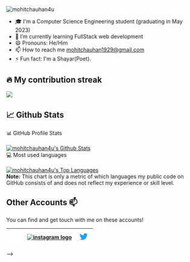 <!--
        // add image here in future
<p align="center">
  <img src="https://github.com/thompsonemerson/thompsonemerson/raw/master/cover-thompson.png" height="200"/>
</p>
<hr>
-->
<!-- <h1 align="center">Hi <img src="https://raw.githubusercontent.com/ABSphreak/ABSphreak/master/gifs/Hi.gif" width="30px">, I'm Mohit Chauhan- aka Chauhan<img src="https://emojis.slackmojis.com/emojis/images/1531849430/4246/blob-sunglasses.gif?1531849430" width="28"/></h1>
 -->
<p align="left"> <img src="https://komarev.com/ghpvc/?username=mohitchauhan4u&label=Profile%20views&color=0e75b6&style=flat" alt="mohitchauhan4u" /> </p>

<!-- ## 📖 About me

<!--
**mohitchauhan4u/mohitchauhan4u** is a ✨ _special_ ✨ repository because its `README.md` (this file) appears on your GitHub profile. -->

- 🎓 I'm a Computer Science Engineering student (graduating in May 2023)
- 🌱 I’m currently learning FullStack web development
- 😄 Pronouns: He/Him
- 📫 How to reach me mohitchauhan1929@gmail.com
- ⚡ Fun fact: I'm a Shayar(Poet).

## 🔥 My contribution streak

<p >
  <a href="https://github.com/mohitchauhan4u/github-readme-streak-stats">
    <img src="https://github-readme-streak-stats.herokuapp.com/?user=mohitchauhan4u#version3"/>
  </a>
</p>

## 📈 Github Stats

  <summary>📊 GitHub Profile Stats</summary>
  <br/>
  <a href="https://github.com/anuraghazra/github-readme-stats"><img alt="mohitchauhan4u's Github Stats" src="https://github-readme-stats.vercel.app/api?username=mohitchauhan4u&show_icons=true&count_private=true&hide=" /></a>

  <summary>💻 Most used languages</summary>
  <br/>
  <a href="https://github.com/anuraghazra/github-readme-stats"><img alt="mohitchauhan4u's Top Languages" src="https://github-readme-stats.vercel.app/api/top-langs/?username=mohitchauhan4u&langs_count=10&layout=compact#" /></a>
  <br/>
  <b>Note:</b> This chart is only a metric of which languages my public code on GitHub consists of and does not reflect my experience or skill level.

<!--

//inspierd from him

https://github.com/ShubhamSarda/awesome-github-profile-readme-templates/blob/master/Delta456.md


## Programming Languages 🌐

- Know/Using

| [<img src="https://raw.githubusercontent.com/github/explore/cfd26557025b2ccaa2d3d25f3e518e29ebea05c5/topics/v/v.png" alt="v logo" width="24">](https://vlang.io/)  | [<img src="https://raw.githubusercontent.com/Delta456/Delta456/master/img/golang.png" alt="go logo" width="38">](https://golang.org/)  | [<img src="https://raw.githubusercontent.com/github/explore/80688e429a7d4ef2fca1e82350fe8e3517d3494d/topics/cpp/cpp.png" alt="cpp logo" width="24">](https://isocpp.org/)  |  [<img src="https://raw.githubusercontent.com/github/explore/80688e429a7d4ef2fca1e82350fe8e3517d3494d/topics/c/c.png" alt="c logo" width="28">](http://www.open-std.org/jtc1/sc22/wg14/) |  [<img src="https://raw.githubusercontent.com/github/explore/80688e429a7d4ef2fca1e82350fe8e3517d3494d/topics/python/python.png" alt="python logo" width="28">](https://www.python.org/) | [<img src="https://raw.githubusercontent.com/github/explore/80688e429a7d4ef2fca1e82350fe8e3517d3494d/topics/bash/bash.png" alt="bash logo" width="28">](https://www.gnu.org/software/bash/)  |
|---|---|---|---|---|---|

- Learning

| [<img src="https://raw.githubusercontent.com/github/explore/80688e429a7d4ef2fca1e82350fe8e3517d3494d/topics/javascript/javascript.png" alt="js logo" width="24">](https://developer.mozilla.org/en-US/docs/Web/JavaScript)  | [<img src="https://raw.githubusercontent.com/github/explore/80688e429a7d4ef2fca1e82350fe8e3517d3494d/topics/typescript/typescript.png" alt="ts logo" width="24">](https://www.typescriptlang.org/) |  [<img src="https://raw.githubusercontent.com/github/explore/80688e429a7d4ef2fca1e82350fe8e3517d3494d/topics/rust/rust.png" alt="rust logo" width="24">](https://www.rust-lang.org/)|
|---|---|---|

## Tools 🛠️

- Know/Using

| [<img src="https://raw.githubusercontent.com/Delta456/Delta456/master/img/actions.png" alt="actions logo" width="24">](https://github.com/features/actions) | [<img src="https://raw.githubusercontent.com/Delta456/Delta456/master/img/git.png" alt="git logo" width="24">](https://git-scm.com/) | [<img src="https://raw.githubusercontent.com/Delta456/Delta456/master/img/vscode.png" alt="vscode logo" width="24">](https://code.visualstudio.com/) | [<img src="https://raw.githubusercontent.com/Delta456/Delta456/master/img/aseprite.png" alt="aseprite logo" width="24">](https://www.aseprite.org/) | [<img src="https://raw.githubusercontent.com/Delta456/Delta456/master/img/gimp.png" alt="gimp logo" width="24">](https://www.gimp.org/)  |  [<img src="https://raw.githubusercontent.com/Delta456/Delta456/master/img/travis_ci.png" alt="travis ci logo" width="24">](https://travis-ci.org/) | [<img src="https://raw.githubusercontent.com/Delta456/Delta456/master/img/gnu_make.png" alt="gnu make logo" width="24">](https://www.gnu.org/software/make/manual/make.html)| Windows Terminal | WSL | many more...
|---|---|---|---|---|---|---|---|---|---|

- Learning

| [<img src="https://raw.githubusercontent.com/github/explore/80688e429a7d4ef2fca1e82350fe8e3517d3494d/topics/docker/docker.png" alt="docker logo" width="28">](https://www.docker.com/) |[<img src="https://raw.githubusercontent.com/github/explore/80688e429a7d4ef2fca1e82350fe8e3517d3494d/topics/kubernetes/kubernetes.png" alt="kubernetes logo" width="26">](https://kubernetes.io/) | [<img src="https://raw.githubusercontent.com/Delta456/Delta456/master/img/aws.png" alt="aws logo" width="24">](https://aws.amazon.com/) | [<img src="https://raw.githubusercontent.com/Delta456/Delta456/master/img/codecov.png" alt="codecov logo" width="24">](https://codecov.io/)| [<img src="https://raw.githubusercontent.com/Delta456/Delta456/master/img/jupyter_notebook.png" alt="jupyter notebook logo" width="30">](https://jupyter.org/)| many more...
|---|---|---|---|---|---| -->

## Other Accounts 📫

You can find and get touch with me on these accounts!

| [<img src="https://raw.githubusercontent.com/Delta456/Delta456/master/img/github.png" alt="github logo" width="34">](https://github.com/mohitchauhan4u) | [<img src="https://raw.githubusercontent.com/Delta456/Delta456/master/img/instagram.jpg" alt="instagram logo" width="24">](https://www.instagram.com/mohitchauhan4u/) | [<img src="https://raw.githubusercontent.com/Delta456/Delta456/master/img/twitter.png" alt="twitter logo" width="34">](https://twitter.com/mohitchauhan4u) |
| ------------------------------------------------------------------------------------------------------------------------------------------------------- | --------------------------------------------------------------------------------------------------------------------------------------------------------------------- | ---------------------------------------------------------------------------------------------------------------------------------------------------------- |
 -->

